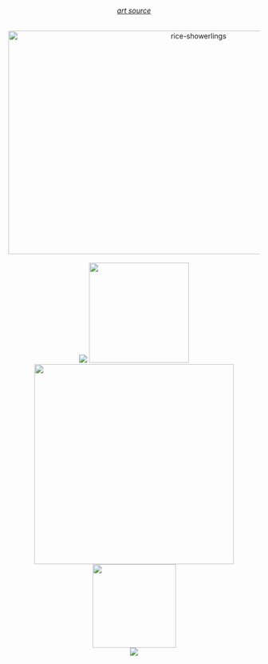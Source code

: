 <div align="center">
	<h6>
		<a href="https://x.com/riceshowerfan12/status/1954275092084482146">art source</a>
	</h6>
	<a href="http://kyrie25.dev">
		 <img width="747" height="447" alt="rice-showerlings" src="https://github.com/user-attachments/assets/b463607f-a70c-4e9f-9b60-5ae5e6752bf1" />
	</a>
</div>

<br>

<div align="center">
	<a href="https://discord.com/users/368399721494216706"><img src="https://lanyard.kyrie25.dev/api/368399721494216706?showBanner=true&bannerFilter=brightness(0.6)&imgStyle=square" /></a>  
	<a href="https://last.fm/user/kyrie25"><img src="https://lastfm-recently-played.vercel.app/api?user=kyrie25&count=3" height=200 /></a>
</div>

<div align="center">
	<a href="http://kyrie25.dev"><img src="https://github-readme-stats.vercel.app/api?username=kyrie25&include_all_commits=true&show_icons=true&count_private=true&custom_title=GitHub+Stats&theme=react&hide_border=true" width=400 /></a>
	<a href="http://kyrie25.dev"><img src="https://github-readme-stats.vercel.app/api/top-langs?username=kyrie25&theme=react&layout=compact&langs_count=8&card_width=415&hide_border=true" height=167 />  </a>
</div>

<div align="center">
	<a href="http://kyrie25.dev"><img src="https://github-readme-stats.vercel.app/api/wakatime?username=kyrie25&theme=react&layout=compact&hide_border=true" />  </a>
</div>
